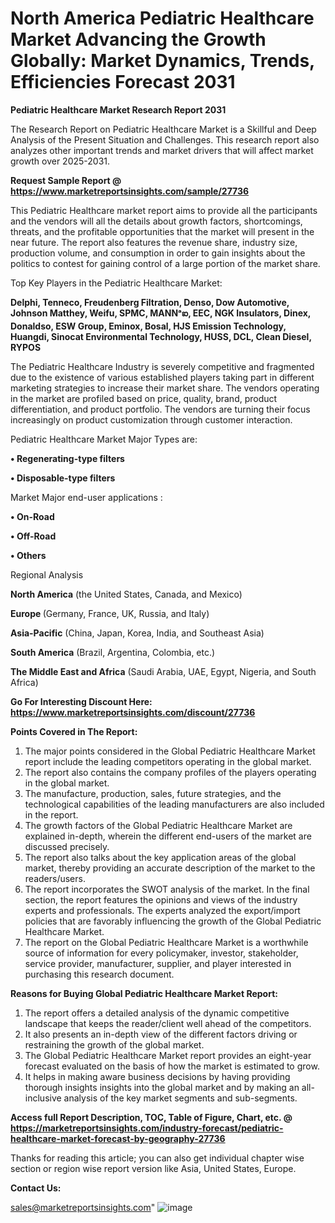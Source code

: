 # North America Pediatric Healthcare Market Advancing the Growth Globally: Market Dynamics, Trends, Efficiencies Forecast 2031

<strong>Pediatric Healthcare Market Research Report 2031</strong>

The Research Report on Pediatric Healthcare Market is a Skillful and Deep Analysis of the Present Situation and Challenges. This research report also analyzes other important trends and market drivers that will affect market growth over 2025-2031.

<strong>Request Sample Report @ <a href=https://www.marketreportsinsights.com/sample/27736>https://www.marketreportsinsights.com/sample/27736</a></strong>

This Pediatric Healthcare market report aims to provide all the participants and the vendors will all the details about growth factors, shortcomings, threats, and the profitable opportunities that the market will present in the near future. The report also features the revenue share, industry size, production volume, and consumption in order to gain insights about the politics to contest for gaining control of a large portion of the market share.

Top Key Players in the Pediatric Healthcare Market:

<strong>Delphi, Tenneco, Freudenberg Filtration, Denso, Dow Automotive, Johnson Matthey, Weifu, SPMC, MANNᵃఐ, EEC, NGK Insulators, Dinex, Donaldso, ESW Group, Eminox, Bosal, HJS Emission Technology, Huangdi, Sinocat Environmental Technology, HUSS, DCL, Clean Diesel, RYPOS</strong>

The Pediatric Healthcare Industry is severely competitive and fragmented due to the existence of various established players taking part in different marketing strategies to increase their market share. The vendors operating in the market are profiled based on price, quality, brand, product differentiation, and product portfolio. The vendors are turning their focus increasingly on product customization through customer interaction.

Pediatric Healthcare Market Major Types are:

<strong>• Regenerating-type filters

• Disposable-type filters</strong>

Market Major end-user applications :

<strong>• On-Road

• Off-Road

• Others</strong>

Regional Analysis

</u><strong><b>North America</b></strong> (the United States, Canada, and Mexico)

<strong><b>Europe </b></strong>(Germany, France, UK, Russia, and Italy)

<strong><b>Asia-Pacific</b></strong> (China, Japan, Korea, India, and Southeast Asia)

<strong><b>South America</b></strong> (Brazil, Argentina, Colombia, etc.)

<strong><b>The Middle East and Africa</b></strong> (Saudi Arabia, UAE, Egypt, Nigeria, and South Africa)

<strong>Go For Interesting Discount Here: <a href=https://www.marketreportsinsights.com/discount/27736>https://www.marketreportsinsights.com/discount/27736</a></strong>

<strong>Points Covered in The Report:</strong>
<ol>
  <li>The major points considered in the Global Pediatric Healthcare Market report include the leading competitors operating in the global market.</li>
  <li>The report also contains the company profiles of the players operating in the global market.</li>
  <li>The manufacture, production, sales, future strategies, and the technological capabilities of the leading manufacturers are also included in the report.</li>
  <li>The growth factors of the Global Pediatric Healthcare Market are explained in-depth, wherein the different end-users of the market are discussed precisely.</li>
  <li>The report also talks about the key application areas of the global market, thereby providing an accurate description of the market to the readers/users.</li>
  <li>The report incorporates the SWOT analysis of the market. In the final section, the report features the opinions and views of the industry experts and professionals. The experts analyzed the export/import policies that are favorably influencing the growth of the Global Pediatric Healthcare Market.</li>
  <li>The report on the Global Pediatric Healthcare Market is a worthwhile source of information for every policymaker, investor, stakeholder, service provider, manufacturer, supplier, and player interested in purchasing this research document.</li>
</ol>
<strong>Reasons for Buying Global Pediatric Healthcare Market Report:</strong>

<ol>
  <li>The report offers a detailed analysis of the dynamic competitive landscape that keeps the reader/client well ahead of the competitors.</li>
  <li>It also presents an in-depth view of the different factors driving or restraining the growth of the global market.</li>
  <li>The Global Pediatric Healthcare Market report provides an eight-year forecast evaluated on the basis of how the market is estimated to grow.</li>
  <li>It helps in making aware business decisions by having providing thorough insights insights into the global market and by making an all-inclusive analysis of the key market segments and sub-segments.</li>
</ol>
<strong>Access full Report Description, TOC, Table of Figure, Chart, etc. @ <a href=https://marketreportsinsights.com/industry-forecast/pediatric-healthcare-market-forecast-by-geography-27736>https://marketreportsinsights.com/industry-forecast/pediatric-healthcare-market-forecast-by-geography-27736</a></strong>


Thanks for reading this article; you can also get individual chapter wise section or region wise report version like Asia, United States, Europe.

<strong>Contact Us:</strong>

sales@marketreportsinsights.com"
![image](https://github.com/user-attachments/assets/97ba6a34-c748-4be9-bc2a-5f2a30bf4522)
